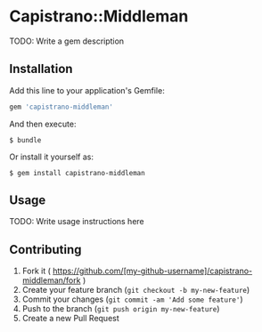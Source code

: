 # Capistrano::Middleman

TODO: Write a gem description

## Installation

Add this line to your application's Gemfile:

```ruby
gem 'capistrano-middleman'
```

And then execute:

    $ bundle

Or install it yourself as:

    $ gem install capistrano-middleman

## Usage

TODO: Write usage instructions here

## Contributing

1. Fork it ( https://github.com/[my-github-username]/capistrano-middleman/fork )
2. Create your feature branch (`git checkout -b my-new-feature`)
3. Commit your changes (`git commit -am 'Add some feature'`)
4. Push to the branch (`git push origin my-new-feature`)
5. Create a new Pull Request
